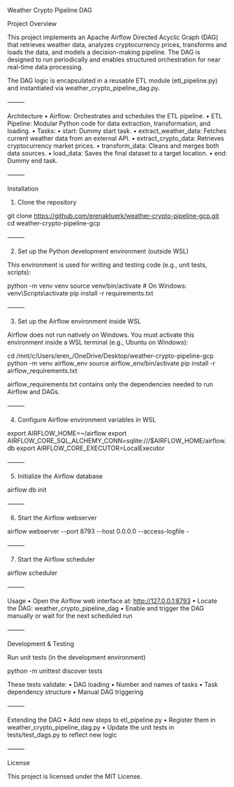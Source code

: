 Weather Crypto Pipeline DAG

Project Overview

This project implements an Apache Airflow Directed Acyclic Graph (DAG) that retrieves weather data, analyzes cryptocurrency prices, transforms and loads the data, and models a decision-making pipeline. The DAG is designed to run periodically and enables structured orchestration for near real-time data processing.

The DAG logic is encapsulated in a reusable ETL module (etl_pipeline.py) and instantiated via weather_crypto_pipeline_dag.py.

⸻

Architecture
	•	Airflow: Orchestrates and schedules the ETL pipeline.
	•	ETL Pipeline: Modular Python code for data extraction, transformation, and loading.
	•	Tasks:
	•	start: Dummy start task.
	•	extract_weather_data: Fetches current weather data from an external API.
	•	extract_crypto_data: Retrieves cryptocurrency market prices.
	•	transform_data: Cleans and merges both data sources.
	•	load_data: Saves the final dataset to a target location.
	•	end: Dummy end task.

⸻

Installation

1. Clone the repository

git clone https://github.com/erenaktuerk/weather-crypto-pipeline-gcp.git
cd weather-crypto-pipeline-gcp



⸻

2. Set up the Python development environment (outside WSL)

This environment is used for writing and testing code (e.g., unit tests, scripts):

python -m venv venv
source venv/bin/activate  # On Windows: venv\Scripts\activate
pip install -r requirements.txt



⸻

3. Set up the Airflow environment inside WSL

Airflow does not run natively on Windows. You must activate this environment inside a WSL terminal (e.g., Ubuntu on Windows):

cd /mnt/c/Users/eren_/OneDrive/Desktop/weather-crypto-pipeline-gcp
python -m venv airflow_env
source airflow_env/bin/activate
pip install -r airflow_requirements.txt

airflow_requirements.txt contains only the dependencies needed to run Airflow and DAGs.

⸻

4. Configure Airflow environment variables in WSL

export AIRFLOW_HOME=~/airflow
export AIRFLOW_CORE_SQL_ALCHEMY_CONN=sqlite:///$AIRFLOW_HOME/airflow.db
export AIRFLOW_CORE_EXECUTOR=LocalExecutor



⸻

5. Initialize the Airflow database

airflow db init



⸻

6. Start the Airflow webserver

airflow webserver --port 8793 --host 0.0.0.0 --access-logfile -



⸻

7. Start the Airflow scheduler

airflow scheduler



⸻

Usage
	•	Open the Airflow web interface at: http://127.0.0.1:8793
	•	Locate the DAG: weather_crypto_pipeline_dag
	•	Enable and trigger the DAG manually or wait for the next scheduled run

⸻

Development & Testing

Run unit tests (in the development environment)

python -m unittest discover tests

These tests validate:
	•	DAG loading
	•	Number and names of tasks
	•	Task dependency structure
	•	Manual DAG triggering

⸻

Extending the DAG
	•	Add new steps to etl_pipeline.py
	•	Register them in weather_crypto_pipeline_dag.py
	•	Update the unit tests in tests/test_dags.py to reflect new logic

⸻

License

This project is licensed under the MIT License.